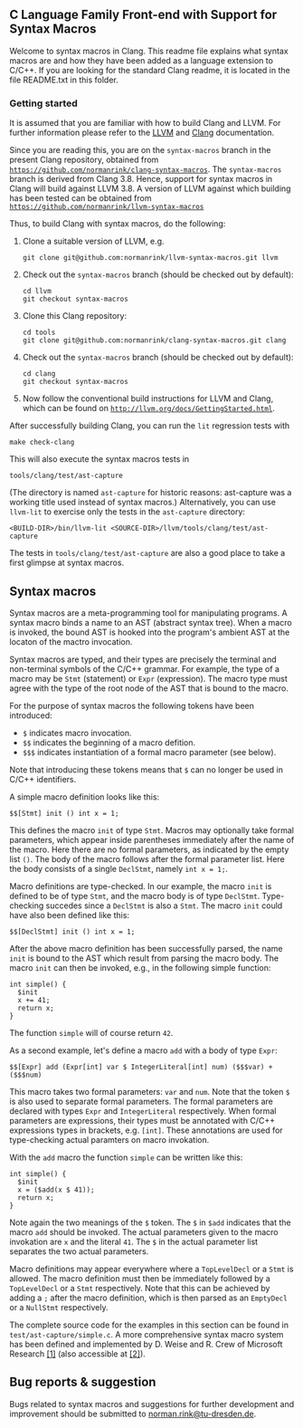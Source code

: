 

## C Language Family Front-end with Support for Syntax Macros

Welcome to syntax macros in Clang.  This readme file explains what syntax macros
are and how they have been added as a language extension to C/C++.  If you are
looking for the standard Clang readme, it is located in the file README.txt in
this folder.


### Getting started

It is assumed that you are familiar with how to build Clang and LLVM.  For
further information please refer to the [LLVM](http://llvm.org/docs/GettingStarted.html)
and [Clang](http://clang.llvm.org/get_started.html) documentation.
 
Since you are reading this, you are on the `syntax-macros` branch in the
present Clang repository, obtained from [`https://github.com/normanrink/clang-syntax-macros`](https://github.com/normanrink/clang-syntax-macros).
The `syntax-macros` branch is derived from Clang 3.8.  Hence, support for syntax
macros in Clang will build against LLVM 3.8.  A version of LLVM against which
building has been tested can be obtained from [`https://github.com/normanrink/llvm-syntax-macros`](https://github.com/normanrink/llvm-syntax-macros)

Thus, to build Clang with syntax macros, do the following:

  1.  Clone a suitable version of LLVM, e.g.
      ```
      git clone git@github.com:normanrink/llvm-syntax-macros.git llvm
      ```

  2.  Check out the `syntax-macros` branch (should be checked out by default):
      ```
      cd llvm
      git checkout syntax-macros
      ```

  3.  Clone this Clang repository:
      ```
      cd tools
      git clone git@github.com:normanrink/clang-syntax-macros.git clang
      ```
 
  4.  Check out the `syntax-macros` branch (should be checked out by default):
      ```
      cd clang
      git checkout syntax-macros
      ```

  5.  Now follow the conventional build instructions for LLVM and Clang, which
      can be found on [`http://llvm.org/docs/GettingStarted.html`](http://llvm.org/docs/GettingStarted.html).

After successfully building Clang, you can run the `lit` regression tests with

    make check-clang

This will also execute the syntax macros tests in

    tools/clang/test/ast-capture

(The directory is named `ast-capture` for historic reasons: ast-capture was a
working title used instead of syntax macros.)  Alternatively, you can use `llvm-lit`
to exercise only the tests in the `ast-capture` directory:

    <BUILD-DIR>/bin/llvm-lit <SOURCE-DIR>/llvm/tools/clang/test/ast-capture

The tests in `tools/clang/test/ast-capture` are also a good place to take a first
glimpse at syntax macros.


## Syntax macros

Syntax macros are a meta-programming tool for manipulating programs.
A syntax macro binds a name to an AST (abstract syntax tree).
When a macro is invoked, the bound AST is hooked into the program's ambient AST at the locaton of the mactro invocation.

Syntax macros are typed, and their types are precisely the terminal and non-terminal symbols of the C/C++ grammar.
For example, the type of a macro may be `Stmt` (statement) or `Expr` (expression).
The macro type must agree with the type of the root node of the AST that is bound to the macro.

For the purpose of syntax macros the following tokens have been introduced:

 - `$` indicates macro invocation.
 - `$$` indicates the beginning of a macro defition.
 - `$$$` indicates instantiation of a formal macro parameter (see below).

Note that introducing these tokens means that `$` can no longer be used in C/C++ identifiers.

A simple macro definition looks like this:

   `$$[Stmt] init () int x = 1;`

This defines the macro `init` of type `Stmt`.
Macros may optionally take formal parameters, which appear inside parentheses immediately after the name of the macro.
Here there are no formal parameters, as indicated by the empty list `()`.
The body of the macro follows after the formal parameter list.
Here the body consists of a single `DeclStmt`, namely `int x = 1;`.

Macro definitions are type-checked.
In our example, the macro `init` is defined to be of type `Stmt`, and the macro body is of type `DeclStmt`.
Type-checking succedes since a `DeclStmt` is also a `Stmt`.
The macro `init` could have also been defined like this:

   `$$[DeclStmt] init () int x = 1;`

After the above macro definition has been successfully parsed, the name `init` is bound to the AST which result from parsing the macro body.
The macro `init` can then be invoked, e.g., in the following simple function:

   ```
   int simple() {
     $init
     x += 41;
     return x;
   }
   ```

The function `simple` will of course return `42`.

As a second example, let's define a macro `add` with a body of type `Expr`:

   `$$[Expr] add (Expr[int] var $ IntegerLiteral[int] num) ($$$var) + ($$$num)`

This macro takes two formal parameters: `var` and `num`.
Note that the token `$` is also used to separate formal parameters.
The formal parameters are declared with types `Expr` and `IntegerLiteral` respectively.
When formal parameters are expressions, their types must be annotated with C/C++ expressions types in brackets, e.g. `[int]`.
These annotations are used for type-checking actual paramters on macro invokation.

With the `add` macro the function `simple` can be written like this:

   ```
   int simple() {
     $init
     x = ($add(x $ 41));
     return x;
   }
   ```

Note again the two meanings of the `$` token.
The `$` in `$add` indicates that the macro `add` should be invoked.
The actual parameters given to the macro invokation are `x` and the literal `41`.
The `$` in the actual parameter list separates the two actual parameters.

Macro definitions may appear everywhere where a `TopLevelDecl` or a `Stmt` is allowed.
The macro definition must then be immediately followed by a `TopLevelDecl` or a `Stmt` respectively.
Note that this can be achieved by adding a `;` after the macro definition, which is then parsed as an `EmptyDecl` or a `NullStmt` respectively.

The complete source code for the examples in this section can be found in ` test/ast-capture/simple.c`.
A more comprehensive syntax macro system has been defined and implemented by D. Weise and R. Crew of Microsoft Research  [\[1\]](http://dl.acm.org/citation.cfm?id=155105) (also accessible at [\[2\]](https://www.cs.rice.edu/~taha/teaching/05S/511/papers/weise93programmable.pdf)).


## Bug reports & suggestion

Bugs related to syntax macros and suggestions for further development and
improvement should be submitted to norman.rink@tu-dresden.de.
